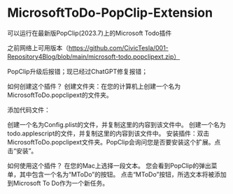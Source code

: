 # MicrosoftToDo-PopClip-Extension
可以运行在最新版PopClip(2023.7)上的Microsoft Todo插件

之前网络上可用版本（https://github.com/CivicTesla/001-Repository4Blog/blob/main/microsoft-todo.popclipext.zip）

PopClip升级后报错；现已经过ChatGPT修复报错；

如何创建这个插件？
创建文件夹：在您的计算机上创建一个名为MicrosoftToDo.popclipext的文件夹。

添加代码文件：

创建一个名为Config.plist的文件，并复制这里的内容到该文件中。
创建一个名为todo.applescript的文件，并复制这里的内容到该文件中。
安装插件：双击MicrosoftToDo.popclipext文件夹。PopClip会询问您是否要安装这个扩展。点击“安装”。

如何使用这个插件？
在您的Mac上选择一段文本。
您会看到PopClip的弹出菜单，其中包含一个名为“MToDo”的按钮。
点击“MToDo”按钮，所选文本将被添加到Microsoft To Do作为一个新任务。

